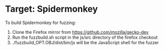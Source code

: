 # Target: Spidermonkey

To build Spidermonkey for fuzzing:

1. Clone the Firefox mirror from https://github.com/mozilla/gecko-dev
2. Run the fuzzbuild.sh script in the js/src directory of the firefox checkout
3. ./fuzzbuild\_OPT.OBJ/dist/bin/js will be the JavaScript shell for the fuzzer
